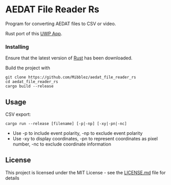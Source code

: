 # AEDAT File Reader Rs

Program for converting AEDAT files to CSV or video.

Rust port of this [UWP App](https://github.com/MartinNowak96/AEDAT-File-Reader).

### Installing

Ensure that the latest version of [Rust](https://www.rust-lang.org/tools/install) has been downloaded.

Build the project with

```
git clone https://github.com/Mibblez/aedat_file_reader_rs
cd aedat_file_reader_rs
cargo build --release
```

## Usage

CSV export:
```
cargo run --release [filename] [-p|-np] [-xy|-pn|-nc]
```

* Use -p to include event polarity, -np to exclude event polarity
* Use -xy to display coordinates, -pn to represent coordinates as pixel number, -nc to exclude coordinate information


## License

This project is licensed under the MIT License - see the [LICENSE.md](LICENSE.md) file for details
